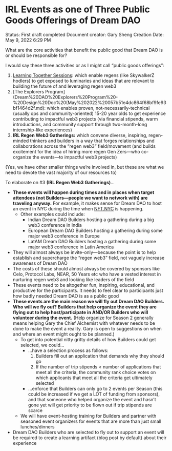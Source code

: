 # IRL Events as one of Three Public Goods Offerings of Dream DAO

Status: First draft completed
Document creator: Gary Sheng
Creation Date: May 9, 2022 6:29 PM

What are the core activities that benefit the public good that Dream DAO is or should be responsible for?

I would say these three activities or as I might call “public goods offerings”:

1. [Learning Together Sessions](../Guides%20&%20How-To%E2%80%99s%2063c1f45fab634aeaa80bf88fbf4b1c2c/Dream%20DAO%20Learning%20Together%20%F0%9F%8C%9E%20-%20Overview%20506ac632cd274e0392d809956a546ccd.md): which enable regens (like SkywalkerZ hodlers) to get exposed to luminaries and ideas that are relevant to building the future of and leveraging regen web3
2. [The Explorers Program](Dream%20DAO%20Explorers%20Program%20-%20Design%20Doc%20(May%202022%20057b51e4dc864f68bf9fe93bf1464d2f.md): which enables proven, not-necessarily-technical (usually ops and community-oriented) 15-20 year olds to get experience contributing to impactful web3 projects (via financial stipends, warm introductions, and community support through two-month-long internship-like experiences) 
3. **IRL Regen Web3 Gatherings:** which convene diverse, inspiring, regen-minded thinkers and builders in a way that forges relationships and collaborations across the “regen web3” field/movement (and builds excitement for the idea of hiring more regen Gen Zers—who co-organize the events—to impactful web3 projects)

(Yes, we have other smaller things we’re involved in, but these are what we need to devote the vast majority of our resources to)

To elaborate on #3 **(IRL Regen Web3 Gatherings)**...

- **These events will happen during times and in places when target attendees (not Builders—people we want to network with) are traveling anyway.** For example, it makes sense for Dream DAO to host an event in NYC during the time when [NFT.NYC](http://NFT.NYC) is happening.
    - Other examples could include:
        - Indian Dream DAO Builders hosting a gathering during a big web3 conference in India
        - European Dream DAO Builders hosting a gathering during some major web3 conference in Europe
        - LatAM Dream DAO Builders hosting a gathering during some major web3 conference in Latin America
- They will almost always be invite-only—because the point is to help establish and supercharge the “regen web3” field, not vaguely increase awareness of Dream DAO
- The costs of these should almost always be covered by sponsors like Celo, Protocol Labs, NEAR, 50 Years etc who have a vested interest in nurturing regen web3 and looking like leaders of the field
- These events need to be altogether fun, inspiring, educational, and productive for the participants. It needs to feel clear to participants just how badly needed Dream DAO is as a public good
- **These events are the main reason we will fly out Dream DAO Builders. Who will we fly out? Builders that help organize the event they are flying out to help host/participate in AND/OR Builders who will volunteer during the event.** (Help organize for Season 2 generally means helping Gary the Chief Alchemist with whatever needs to be done to make the event a reality. Gary is open to suggestions on when and where an event might ought to be planned.)
    - To get into potential nitty gritty details of how Builders could get selected, we could...
        - ...have a selection process as follows:
            1. Builders fill out an application that demands why they should go
            2. If the number of trip stipends < number of applications that meet all the criteria, the community rank choice votes on which applicants that meet all the criteria get ultimately selected
        - ...enforce that Builders can only go to 2 events per Season (this could be increased if we get a LOT of funding from sponsors), and that someone who helped organize the event and hasn’t gone yet will get priority to be flown out if trip stipends are scarce
    - We will have event-hosting training for Builders and partner with seasoned event organizers for events that are more than just small lunches/dinners
- Dream DAO Builders who are selected to fly out to support an event will be required to create a learning artifact (blog post by default) about their experience